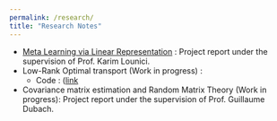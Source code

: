```yaml
---
permalink: /research/
title: "Research Notes"
---
```



- [Meta Learning via Linear Representation](https://fegounna.github.io/yessin-moakher/files/meta_learning.pdf) : Project report under the supervision of Prof. Karim Lounici.
- Low-Rank Optimal transport (Work in progress) :
    * Code : ([link](https://github.com/fegounna/POT)
- Covariance matrix estimation and Random Matrix Theory (Work in progress): Project report under the supervision of Prof. Guillaume Dubach.



